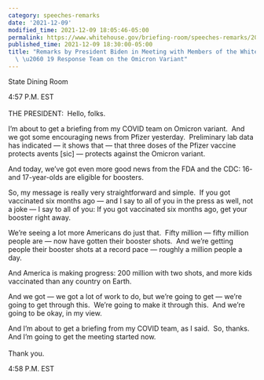 ```yaml
---
category: speeches-remarks
date: '2021-12-09'
modified_time: 2021-12-09 18:05:46-05:00
permalink: https://www.whitehouse.gov/briefing-room/speeches-remarks/2021/12/09/remarks-by-president-biden-in-meeting-with-members-of-the-white-house-covid-19-response-team-on-the-omicron-variant/
published_time: 2021-12-09 18:30:00-05:00
title: "Remarks by President Biden in Meeting with Members of the White House COVID-\
  \ \u2060 19 Response Team on the Omicron Variant"
---
```

 
State Dining Room

4:57 P.M. EST  
   
THE PRESIDENT:  Hello, folks. 

I’m about to get a briefing from my COVID team on Omicron variant.  And
we got some encouraging news from Pfizer yesterday.  Preliminary lab
data has indicated — it shows that — that three doses of the Pfizer
vaccine protects avents \[sic\] — protects against the Omicron variant.

And today, we’ve got even more good news from the FDA and the CDC: 16-
and 17-year-olds are eligible for boosters.

So, my message is really very straightforward and simple.  If you got
vaccinated six months ago — and I say to all of you in the press as
well, not a joke — I say to all of you: If you got vaccinated six months
ago, get your booster right away.

We’re seeing a lot more Americans do just that.  Fifty million — fifty
million people are — now have gotten their booster shots.  And we’re
getting people their booster shots at a record pace — roughly a million
people a day.

And America is making progress: 200 million with two shots, and more
kids vaccinated than any country on Earth.

And we got — we got a lot of work to do, but we’re going to get — we’re
going to get through this.  We’re going to make it through this.  And
we’re going to be okay, in my view.

And I’m about to get a briefing from my COVID team, as I said.  So,
thanks.  And I’m going to get the meeting started now.   
   
Thank you.

4:58 P.M. EST
